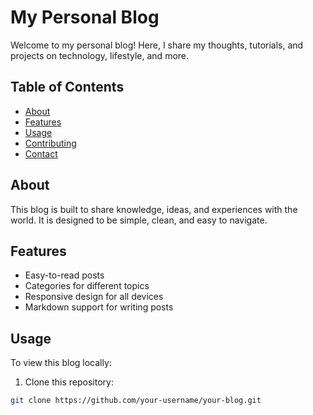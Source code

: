 # My Personal Blog

Welcome to my personal blog! Here, I share my thoughts, tutorials, and projects on technology, lifestyle, and more.

## Table of Contents
- [About](#about)
- [Features](#features)
- [Usage](#usage)
- [Contributing](#contributing)
- [Contact](#contact)

## About
This blog is built to share knowledge, ideas, and experiences with the world. It is designed to be simple, clean, and easy to navigate.

## Features
- Easy-to-read posts
- Categories for different topics
- Responsive design for all devices
- Markdown support for writing posts

## Usage
To view this blog locally:
1. Clone this repository:
```bash
git clone https://github.com/your-username/your-blog.git
